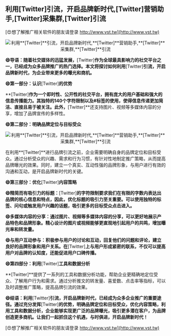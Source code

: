 ## **利用**[Twitter]**引流，开启品牌新时代,**[Twitter]**营销助手,**[Twitter]**采集群,**[Twitter]**引流**

[😍想了解推广相关软件的朋友请登录 http://www.vst.tw](http://www.vst.tw)

 <center><img src="https://vst.tw/MP4/tuiguang/png/8.png" alt="利用**[Twitter]**引流，开启品牌新时代,**[Twitter]**营销助手,**[Twitter]**采集群,**[Twitter]**引流"></center>

**😄导语：随着社交媒体的迅猛发展，**[Twitter]**作为全球最具影响力的社交平台之一，已经成为众多品牌推广的热门选择。本文将探讨如何利用**[Twitter]**引流，开启品牌新时代，为企业带来更多的曝光和商机。**

**😄第一部分：认识**[Twitter]**的优势**

**[Twitter]**作为一个即时性、公开性的社交平台，拥有庞大的用户基础和强大的信息传播能力。其独特的140个字符限制以及#标签的使用，使得信息传递更加简洁、直接且易于被关注。此外，**[Twitter]**还支持图片、视频等多媒体内容的分享，增加了品牌宣传的多样性。

**😄第二部分：明确品牌定位与目标受众**

 <center><img src="https://vst.tw/MP4/tuiguang/png/3.png" alt="利用**[Twitter]**引流，开启品牌新时代,**[Twitter]**营销助手,**[Twitter]**采集群,**[Twitter]**引流"></center>

在利用**[Twitter]**进行品牌引流之前，企业需要明确自身的品牌定位和目标受众。通过分析受众的兴趣、需求和行为习惯，有针对性地制定推广策略，从而提高品牌曝光的效果。同时，建立一个真实、互动性强的品牌形象，与用户进行有效的沟通和互动，是开启品牌新时代的关键。

**😄第三部分：优化**[Twitter]**内容策略**

**😄精简而有吸引力的标题：**[Twitter]**的字符限制要求我们在有限的字数内表达出品牌的核心信息和特点，因此，优化标题的吸引力至关重要。可以使用独特的标签、问句或触发用户兴趣的话题，吸引更多的目标受众点击进入。**

**😄多媒体内容的分享：通过图片、视频等多媒体内容的分享，可以更好地展示产品特色和品牌形象。精心设计的图片或视频能够更直观地引起用户的共鸣，增加曝光率和转发量。**

**😄与用户互动参与：积极参与用户的讨论和互动，回复他们的问题和评论，建立良好的品牌形象和用户关系。在**[Twitter]**上与用户形成紧密的联系，不仅可以提高用户对品牌的认知度，还能促进用户口碑传播。**

**😄第四部分：利用**[Twitter]**工具和数据分析**

**[Twitter]**提供了一系列的工具和数据分析功能，帮助企业更精确地定位受众、了解用户行为和需求。通过分析推文的转发量、喜爱数、点击率等指标，可以及时调整推广策略，提高品牌引流的效果。

**😄结语：利用**[Twitter]**引流，开启品牌新时代，已经成为众多企业推广的重要途径。通过充分发挥**[Twitter]**的优势，明确品牌定位和目标受众，优化内容策略，利用工具和数据分析，企业能够实现更广泛的品牌曝光，吸引更多潜在客户，为品牌创造更多商机。让我们一起抓住这个机遇，与时俱进，开启品牌新时代！**

[😍想了解推广相关软件的朋友请登录 http://www.vst.tw](http://www.vst.tw)



